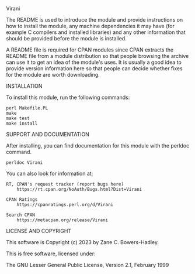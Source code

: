 Virani

The README is used to introduce the module and provide instructions on
how to install the module, any machine dependencies it may have (for
example C compilers and installed libraries) and any other information
that should be provided before the module is installed.

A README file is required for CPAN modules since CPAN extracts the README
file from a module distribution so that people browsing the archive
can use it to get an idea of the module's uses. It is usually a good idea
to provide version information here so that people can decide whether
fixes for the module are worth downloading.


INSTALLATION

To install this module, run the following commands:

	perl Makefile.PL
	make
	make test
	make install

SUPPORT AND DOCUMENTATION

After installing, you can find documentation for this module with the
perldoc command.

    perldoc Virani

You can also look for information at:

    RT, CPAN's request tracker (report bugs here)
        https://rt.cpan.org/NoAuth/Bugs.html?Dist=Virani

    CPAN Ratings
        https://cpanratings.perl.org/d/Virani

    Search CPAN
        https://metacpan.org/release/Virani


LICENSE AND COPYRIGHT

This software is Copyright (c) 2023 by Zane C. Bowers-Hadley.

This is free software, licensed under:

  The GNU Lesser General Public License, Version 2.1, February 1999

